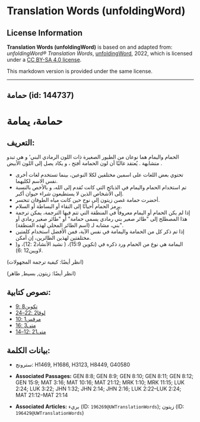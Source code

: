 # Translation Words (unfoldingWord)

## License Information

**Translation Words (unfoldingWord)** is based on and adapted from: _unfoldingWord® Translation Words_, [unfoldingWord](https://unfoldingword.org/utw), 2022, which is licensed under a [CC BY-SA 4.0 license](https://creativecommons.org/licenses/by-sa/4.0/legalcode.en).

This markdown version is provided under the same license.



--------------------------------

## حمامة (id: 144737)

حمامة، يمامة
============

التعريف:
--------

الحمام واليمام هما نوعان من الطيور الصغيرة ذات اللون الرمادي البني‘ و هي تبدو متشابهة . يُعتقد غالبًا أن لون الحمامة أفتح ، و يكاد يصل إلى اللون الأبيض .

* تحتوي بعض اللغات على اسمين مختلفين لكلا النوعين، بينما تستخدم لغات أخرى نفس الاسم لكليهما.
* تم استخدام الحمام واليمام في الذبائح التي كانت تُقدم إلى الله، و بالأخص بالنسبة إلى الأشخاص الذين لا يستطيعون شراء حيوان أكبر.
* أحضرت حمامة غصن زيتون إلى نوح حين كانت مياه الطوفان تنحسر.
* يرمز الحمام أحيانًا إلى النقاء أو البساطة أو السلام.
* إذا لم يكن الحمام أو اليمام معروفاً في المنطقة التي تتم فيها الترجمة، يمكن ترجمة هذا المصطلح إلى "طائر صغير بني رمادي يسمى حمامة" أو "طائر صغير رمادي أو بني، مشابه لـ (اسم الطائر المحلي لهذه المنطقة)".
* إذا تم ذكر كل من الحمامة واليمامة في نفس الآية، فمن الأفضل استخدام كلمتين مختلفتين لهذين الطائرين، إن أمكن.
* اليمامة هي نوع من الحمام ورد ذكره في (تكوين 15:9\)، ( نشيد الأنشاد2 :12\)، و( لاويين12 :6\).

(انظر أيضًا: كيفية ترجمة المجهولات)

(انظر أيضًا: زيتون, بسيط, طاهر)

نصوص كتابية:
------------

* [تكوين8 :9](https://ref.ly/Gen8:9)
* [لوقا2 :22–24](https://ref.ly/Luke2:22-Luke2:24)
* [مرقس1 :10](https://ref.ly/Mark1:10)
* [متى3 :16](https://ref.ly/Matt3:16)
* [متى21 :12–14](https://ref.ly/Matt21:12-Matt21:14)

بيانات الكلمة:
--------------

* سترونج: H1469, H1686, H3123, H8449, G40580

* **Associated Passages:** GEN 8:8; GEN 8:9; GEN 8:10; GEN 8:11; GEN 8:12; GEN 15:9; MAT 3:16; MAT 10:16; MAT 21:12; MRK 1:10; MRK 11:15; LUK 2:24; LUK 3:22; JHN 1:32; JHN 2:14; JHN 2:16; LUK 2:22–LUK 2:24; MAT 21:12–MAT 21:14
* **Associated Articles:** بريء (ID: `196269@UWTranslationWords`); زيتون (ID: `196429@UWTranslationWords`)

